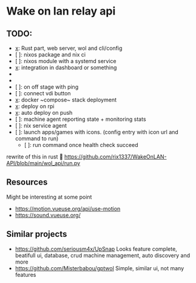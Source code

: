 # Wake on lan relay api

## TODO:

- [x]: Rust part, web server, wol and cli/config
- [ ]: nixos package and nix ci
- [ ]: nixos module with a systemd service
- [x]: integration in dashboard or something
- [x]: frontend
- [x]: shutdown
- [ ]: on off stage with ping
- [ ]: connect vdi button
- [x]: docker ~compose~ stack deployment
- [x]: deploy on rpi
- [x]: auto deploy on push
- [ ]: machine agent reporting state + monitoring stats
- [ ]: nix service agent
- [ ]: launch apps/games with icons. (config entry with icon url and command to
  run)
  - [ ]: run command once health check succeed 

rewrite of this in rust 🦀
https://github.com/rix1337/WakeOnLAN-API/blob/main/wol_api/run.py

## Resources
Might be interesting at some point
- https://motion.vueuse.org/api/use-motion
- https://sound.vueuse.org/

## Similar projects

- https://github.com/seriousm4x/UpSnap
  Looks feature complete, beatifull ui, database, crud machine management, auto discovery and more
- https://github.com/Misterbabou/gptwol
  Simple, similar ui, not many features
